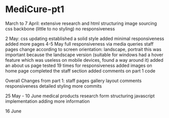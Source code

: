# MediCure-pt1
March to 7 April:
extensive research and html structuring
image sourcing
css backbone (little to no styling)
no responsiveness

2 May:
css updating
established a solid style
added minimal responsiveness
added more pages
 4-5 May
 full responsiveness via media queries
 staff pages change according to screen orientation: landscape, portrait
 this was important because the landscape version (suitable for windows had a hover feature which was useless on mobile
 devices, found a way around it)
 added an about us page
 tested 19 times for responsiveness
 added images on home page
 completed the staff section
 added comments on part 1 code
 
 Overall Changes from part 1:
 staff pages
 gallery layout
 comments
 responsiveness
 detailed styling
 more commits

 25 May - 10 June
 medical products research
 form structuring
 javascript implementation
 adding more information

 16 June 
 